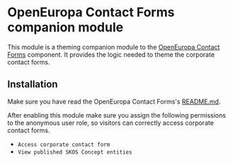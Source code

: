 # OpenEuropa Contact Forms companion module

This module is a theming companion module to the [OpenEuropa Contact Forms](https://github.com/openeuropa/oe_contact_forms) component.
It provides the logic needed to theme the corporate contact forms.

## Installation

Make sure you have read the OpenEuropa Contact Forms's [README.md](https://github.com/openeuropa/oe_contact_forms/blob/master/README.md).

After enabling this module make sure you assign the following permissions to the anonymous user role, so visitors can
correctly access corporate contact forms.

- `Access corporate contact form`
- `View published SKOS Concept entities`
